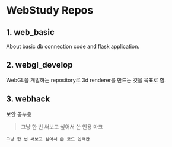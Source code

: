 WebStudy Repos
========
## 1. web_basic
About basic db connection code and flask application.

## 2. webgl_develop
WebGL을 개발하는 repository로 3d renderer를 만드는 것을 목표로 함.

## 3. webhack
보안 공부용
> 그냥 한 번 써보고 싶어서 쓴 인용 마크

    그냥 한 번 써보고 싶어서 쓴 코드 입력칸